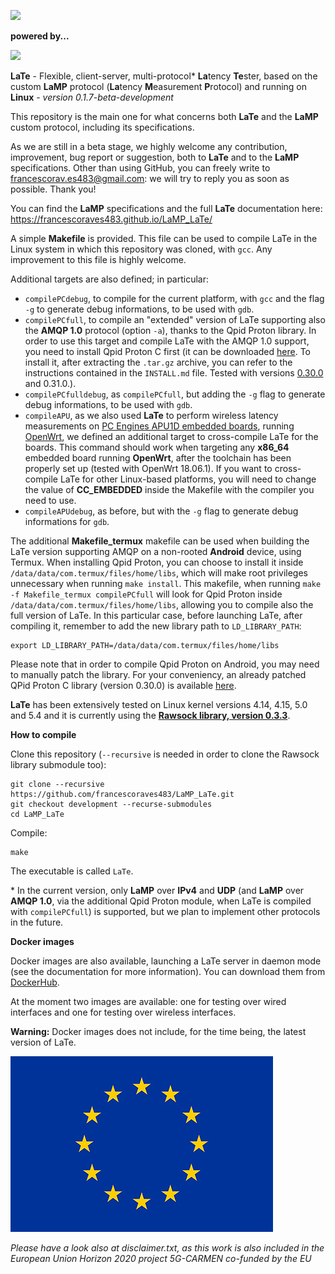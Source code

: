![](./docs/pics/LaTe_logo_beta_small.png)

**powered by...**

![](./docs/pics/LaMP_logo.png)

**LaTe** - Flexible, client-server, multi-protocol* **La**tency **Te**ster, based on the custom **LaMP** protocol (**La**tency **M**easurement **P**rotocol) and running on **Linux** - _version 0.1.7-beta-development_

This repository is the main one for what concerns both **LaTe** and the **LaMP** custom protocol, including its specifications.

As we are still in a beta stage, we highly welcome any contribution, improvement, bug report or suggestion, both to **LaTe** and to the **LaMP** specifications.
Other than using GitHub, you can freely write to <francescorav.es483@gmail.com>: we will try to reply you as soon as possible. Thank you!

You can find the **LaMP** specifications and the full **LaTe** documentation here: 
https://francescoraves483.github.io/LaMP_LaTe/

A simple **Makefile** is provided. This file can be used to compile LaTe in the Linux system in which this repository was cloned, with `gcc`. Any improvement to this file is highly welcome.

Additional targets are also defined; in particular:
- `compilePCdebug`, to compile for the current platform, with `gcc` and the flag `-g` to generate debug informations, to be used with `gdb`.
- `compilePCfull`, to compile an "extended" version of LaTe supporting also the **AMQP 1.0** protocol (option `-a`), thanks to the Qpid Proton library. In order to use this target and compile LaTe with the AMQP 1.0 support, you need to install Qpid Proton C first (it can be downloaded [here](https://qpid.apache.org/releases/qpid-proton-0.31.0/). To install it, after extracting the `.tar.gz` archive, you can refer to the instructions contained in the `INSTALL.md` file. Tested with versions [0.30.0](https://qpid.apache.org/releases/qpid-proton-0.30.0/) and 0.31.0.).
- `compilePCfulldebug`, as `compilePCfull`, but adding the `-g` flag to generate debug informations, to be used with `gdb`.
- `compileAPU`, as we also used **LaTe** to perform wireless latency measurements on [PC Engines APU1D embedded boards](https://pcengines.ch/apu1d.htm), running [OpenWrt](https://github.com/francescoraves483/OpenWrt-V2X), we defined an additional target to cross-compile LaTe for the boards. This command should work when targeting any **x86_64** embedded board running **OpenWrt**, after the toolchain has been properly set up (tested with OpenWrt 18.06.1). If you want to cross-compile LaTe for other Linux-based platforms, you will need to change the value of **CC_EMBEDDED** inside the Makefile with the compiler you need to use.
- `compileAPUdebug`, as before, but with the `-g` flag to generate debug informations for `gdb`.

The additional **Makefile_termux** makefile can be used when building the LaTe version supporting AMQP on a non-rooted **Android** device, using Termux.
When installing Qpid Proton, you can choose to install it inside `/data/data/com.termux/files/home/libs`, which will make root privileges unnecessary when running `make install`.
This makefile, when running `make -f Makefile_termux compilePCfull` will look for Qpid Proton inside `/data/data/com.termux/files/home/libs`, allowing you to compile also the full version of LaTe.
In this particular case, before launching LaTe, after compiling it, remember to add the new library path to `LD_LIBRARY_PATH`:
```
export LD_LIBRARY_PATH=/data/data/com.termux/files/home/libs
```

Please note that in order to compile Qpid Proton on Android, you may need to manually patch the library. For your conveniency, an already patched QPid Proton C library (version 0.30.0) is available [here](https://github.com/francescoraves483/qpid-proton).

**LaTe** has been extensively tested on Linux kernel versions 4.14, 4.15, 5.0 and 5.4 and it is currently using the [**Rawsock library, version 0.3.3**](https://github.com/francescoraves483/Rawsock_lib).

**How to compile**

Clone this repository (`--recursive` is needed in order to clone the Rawsock library submodule too):
```
git clone --recursive https://github.com/francescoraves483/LaMP_LaTe.git
git checkout development --recurse-submodules
cd LaMP_LaTe
```
Compile:
```
make
```

The executable is called `LaTe`.

\* In the current version, only **LaMP** over **IPv4** and **UDP** (and **LaMP** over **AMQP 1.0**, via the additional Qpid Proton module, when LaTe is compiled with `compilePCfull`) is supported, but we plan to implement other protocols in the future.

**Docker images**

Docker images are also available, launching a LaTe server in daemon mode (see the documentation for more information). You can download them from [DockerHub](https://hub.docker.com/u/francescoraves483).

At the moment two images are available: one for testing over wired interfaces and one for testing over wireless interfaces.

**Warning:** Docker images does not include, for the time being, the latest version of LaTe.


![](./docs/pics/EU_flag.jpg)

*Please have a look also at disclaimer.txt, as this work is also included in the European Union Horizon 2020 project 5G-CARMEN co-funded by the EU*